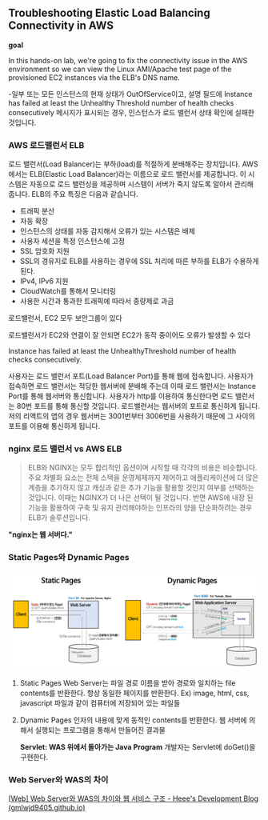 ## Troubleshooting Elastic Load Balancing Connectivity in AWS



**goal**

In this hands-on lab, we're going to fix the connectivity issue in the AWS environment so we can view the Linux AMI/Apache test page of the provisioned EC2 instances via the ELB's DNS name.



-일부 또는 모든 인스턴스의 현재 상태가 OutOfService이고, 설명 필드에 Instance has failed at least the Unhealthy Threshold number of health checks consecutively 메시지가 표시되는 경우, 인스턴스가 로드 밸런서 상태 확인에 실패한 것입니다.



### AWS 로드밸런서 ELB

로드 밸런서(Load Balancer)는 부하(load)를 적절하게 분배해주는 장치입니다. AWS 에서는 ELB(Elastic Load Balancer)라는 이름으로 로드 밸런서를 제공합니다. 이 시스템은 자동으로 로드 밸런싱을 제공하며 시스템이 서버가 죽지 않도록 알아서 관리해 줍니다. ELB의 주요 특징은 다음과 같습니다.

- 트래픽 분산
- 자동 확장
- 인스턴스의 상태를 자동 감지해서 오류가 있는 시스템은 배제
- 사용자 세션을 특정 인스턴스에 고정
- SSL 암호화 지원
- SSL의 경유지로 ELB를 사용하는 경우에 SSL 처리에 따른 부하를 ELB가 수용하게 된다.
- IPv4, IPv6 지원
- CloudWatch를 통해서 모니터링
- 사용한 시간과 통과한 트래픽에 따라서 종량제로 과금



로드밸런서, EC2 모두 보안그룹이 있다

로드밸런서가 EC2와 연결이 잘 안되면 EC2가 동작 중이어도 오류가 발생할 수 있다



Instance has failed at least the UnhealthyThreshold number of health checks consecutively.

사용자는 로드 밸런서 포트(Load Balancer Port)를 통해 웹에 접속합니다. 사용자가 접속하면 로드 밸런서는 적당한 웹서버에 분배해 주는데 이때 로드 밸런서는 Instance Port를 통해 웹서버와 통신합니다. 사용자가 http를 이용하여 통신한다면 로드 밸런서는 80번 포트를 통해 통신할 것입니다. 로드밸런서는 웹서버의 포트로 통신하게 됩니다. 저의 리액트의 앱의 경우 웹서버는 3001번부터 3006번을 사용하기 때문에 그 사이의 포트를 이용해 통신하게 됩니다.





### nginx 로드 밸런서 vs AWS ELB

> ELB와 NGINX는 모두 합리적인 옵션이며 시작할 때 각각의 비용은 비슷합니다.주요 차별화 요소는 전체 스택을 운영체제까지 제어하고 애플리케이션에 더 많은 계층을 추가하지 않고 캐싱과 같은 추가 기능을 활용할 것인지 여부를 선택하는 것입니다. 이때는 NGINX가 더 나은 선택이 될 것입니다. 반면 AWS에 내장 된 기능을 활용하여 구축 및 유지 관리해야하는 인프라의 양을 단순화하려는 경우 ELB가 솔루션입니다.



**"nginx는 웹 서버다."**





### Static Pages와 Dynamic Pages

![img](images/static-vs-dynamic.png)

1. Static Pages
   Web Server는 파일 경로 이름을 받아 경로와 일치하는 file contents를 반환한다.
   항상 동일한 페이지를 반환한다.
   Ex) image, html, css, javascript 파일과 같이 컴퓨터에 저장되어 있는 파일들

2. Dynamic Pages
   인자의 내용에 맞게 동적인 contents를 반환한다.
   웹 서버에 의해서 실행되는 프로그램을 통해서 만들어진 결과물 

   **Servlet: WAS 위에서 돌아가는 Java Program**
   개발자는 Servlet에 doGet()을 구현한다.





### Web Server와 WAS의 차이

[[Web\] Web Server와 WAS의 차이와 웹 서비스 구조 - Heee's Development Blog (gmlwjd9405.github.io)](https://gmlwjd9405.github.io/2018/10/27/webserver-vs-was.html)

